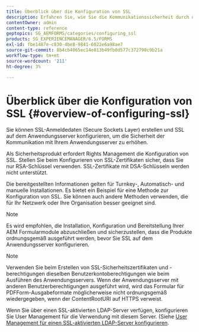 ```yaml
---
title: Überblick über die Konfiguration von SSL
description: Erfahren Sie, wie Sie die Kommunikationssicherheit durch die Konfiguration von SSL verbessern können.
contentOwner: admin
content-type: reference
geptopics: SG_AEMFORMS/categories/configuring_ssl
products: SG_EXPERIENCEMANAGER/6.5/FORMS
exl-id: fbe1487e-c830-4be8-9841-6022e6a98ae7
source-git-commit: 8b4cb4065ec14e813b49fb0d577c372790c9b21a
workflow-type: tm+mt
source-wordcount: '211'
ht-degree: 3%

---
```


# Überblick über die Konfiguration von SSL {#overview-of-configuring-ssl}

Sie können SSL-Anmeldedaten (Secure Sockets Layer) erstellen und SSL auf dem Anwendungsserver konfigurieren, um die Sicherheit der Kommunikation mit Ihrem Anwendungsserver zu erhöhen.

Als Sicherheitsprodukt erfordert Rights Management die Konfiguration von SSL. Stellen Sie beim Konfigurieren von SSL-Zertifikaten sicher, dass Sie nur RSA-Schlüssel verwenden. SSL-Zertifikate mit DSA-Schlüsseln werden nicht unterstützt.

Die bereitgestellten Informationen gelten für Turnkey-, Automatisch- und manuelle Installationen. Es bietet ein Beispiel für eine Methode zur Konfiguration von SSL. Sie können auch andere Methoden verwenden, die für Ihr Netzwerk oder Ihre Organisation besser geeignet sind.

>[!NOTE]
>
>Es wird empfohlen, die Installation, Konfiguration und Bereitstellung Ihrer AEM Formularmodule abzuschließen und sicherzustellen, dass die Produkte ordnungsgemäß ausgeführt werden, bevor Sie SSL auf dem Anwendungsserver konfigurieren.

>[!NOTE]
>
>Verwenden Sie beim Erstellen von SSL-Sicherheitszertifikaten und -berechtigungen dieselben Benutzerkontoberechtigungen wie beim Ausführen des Anwendungsservers. Wenn der Anwendungsserver mit anderen Benutzerberechtigungen ausgeführt wird, wird das Formular für PDFForm-Ausgabeformate möglicherweise nicht ordnungsgemäß wiedergegeben, wenn der ContentRootURI auf HTTPS verweist.

Wenn Sie über einen SSL-aktivierten LDAP-Server verfügen, konfigurieren Sie User Management für die Verwendung mit diesem Server. (Siehe [User Management für einen SSL-aktivierten LDAP-Server konfigurieren](/help/forms/using/admin-help/configure-user-management-ssl-enabled.md#configure-user-management-for-an-ssl-enabled-ldap-server).
